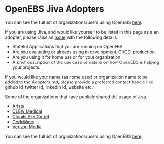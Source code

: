 # OpenEBS Jiva Adopters

You can see the full list of organizations/users using OpenEBS [here](https://github.com/openebs/openebs/blob/master/ADOPTERS.md).

If you are using Jiva, and would like yourself to be listed in this page as a an adopter, please raise an [issue](https://github.com/openebs/jiva-operator/issues/new?assignees=&labels=&template=become-an-adopter.md&title=%5BADOPTER%5D) with the following details:

- Stateful Applications that you are running on OpenEBS
- Are you evaluating or already using in development, CI/CD, production
- Are you using it for home use or for your organization
- A brief description of the use case or details on how OpenEBS is helping your projects.

If you would like your name (as home user) or organization name to be added to the Adopters.md, please provide a preferred contact handle like github id, twitter id, linkedin id, website etc.

Some of the organizations that have publicly shared the usage of Jiva.
- [Arista](https://github.com/openebs/openebs/blob/HEAD/adopters/arista/README.md)
- [CLEW Medical](https://github.com/openebs/openebs/blob/HEAD/adopters/clewmedical/README.md)
- [Clouds Sky GmbH](https://github.com/openebs/openebs/blob/HEAD/adopters/cloudssky/README.md)
- [CodeWave](https://github.com/openebs/openebs/blob/HEAD/adopters/codewave/README.md)
- [Verizon Media](https://github.com/openebs/openebs/blob/HEAD/adopters/verizon/README.md)

You can see the full list of organizations/users using OpenEBS [here](https://github.com/openebs/openebs/blob/master/ADOPTERS.md).
